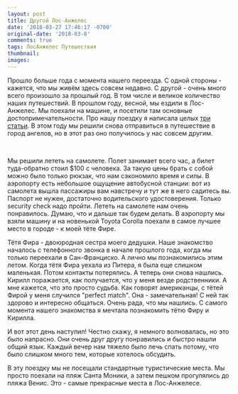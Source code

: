 ```yaml
---
layout: post
title: Другой Лос-Анжелес
date: '2018-03-27 17:46:17 -0700'
original-date: '2018-03-8'
comments: true
tags: ЛосАнжелес Путешествия
thumbnail: 
images: 
---
```


Прошло больше года с момента нашего переезда. С одной стороны - кажется, что мы живём здесь совсем недавно. С другой - очень много всего произошло за прошлый год. В том числе и великое количество наших путешествий. В прошлом году, весной, мы ездили в Лос-Анжелес. Мы поехали на машине, и посетили там основные достопримечательности. Про нашу поездку я написала целых <a href="https://karmelalla.com/tag/%D0%BB%D0%BE%D1%81%D0%B0%D0%BD%D0%B6%D0%B5%D0%BB%D0%B5%D1%81/">три статьи</a>. 
В этом году мы решили снова отправиться в путешествие в город ангелов, но в этот раз оно получилось у нас совсем другим.
<!--separate--> 
Мы решили лететь на самолете. Полет занимает всего час, а билет туда-обратно стоил $100 с человека. За такую цены брать с собой можно было только рюкзак, что нам сэкономило время и силы. В аэропорту есть небольшое ощущение автобусной станции: вот из самолета вышла пассажиры вам навстречу и тут же в него садитесь вы. Паспорт не нужен, достаточно водительского удостоверения. Только security check надо пройти. Лететь на самолете нам очень понравилось. Думаю, что и дальше так будем делать. 
В аэропорту мы взяли машину и на новенькой Toyota Corolla поехали в самое лучшее место в городе - к моей тёте Фире. 

Тётя Фира - двоюродная сестра моего дедушки. Наше знакомство началось с телефонного звонка в начале прошлого года, когда мы только переехали в Сан-Франциско. А лично мы познакомились этим летом. Когда тётя Фира уехала из Питера, я была еще слишком маленькая. Потом контакты потерялись. А теперь они снова нашлись. Кирилл поражается, как получается, что у меня везде родственники. А мне кажется, что это просто судьба. Как говорят американцы, с тётей Фирой у меня случился "perfect match". Она - замечательная! С ней так здорово и интересно общаться. Очень рада, что мы нашлись. С самого момента нашего знакомства я мечтала познакомить тётю Фиру и Кирилла.

И вот этот день наступил! Честно скажу, я немного волновалась, но это было напрасно. Они очень друг другу понравились и быстро нашли общий язык. Каждый вечер нам тяжело было лечь спать потому, что было слишком много тем, которые хотелось обсудить. 

В эту поездку мы не посещали стандартные туристические места. Мы просто поехали на пляж Санта Моники, а затем пешком прогулялись до пляжа Венис. Это - самые прекрасные места в Лос-Анжелесе. 
<!--{% include image src="" %}-->

